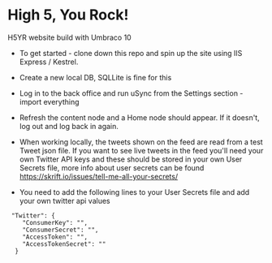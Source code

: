 # High 5, You Rock!
H5YR website build with Umbraco 10

* To get started - clone down this repo and spin up the site using IIS Express / Kestrel.
* Create a new local DB, SQLLite is fine for this
* Log in to the back office and run uSync from the Settings section - import everything
* Refresh the content node and a Home node should appear. If it doesn't, log out and log back in again.
* When working locally, the tweets shown on the feed are read from a test Tweet json file. If you want to see live tweets in the feed you'll need your own Twitter API keys and these should be stored in your own User Secrets file, more info about user secrets can be found https://skrift.io/issues/tell-me-all-your-secrets/

* You need to add the following lines to your User Secrets file and add your own twitter api values
```
 "Twitter": {
    "ConsumerKey": "",
    "ConsumerSecret": "",
    "AccessToken": "",
    "AccessTokenSecret": "" 
  } 
  ``` 
  
 
